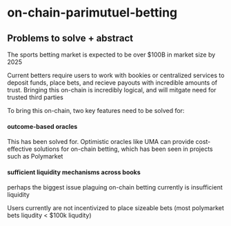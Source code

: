 # on-chain-parimutuel-betting

## Problems to solve + abstract

The sports betting market is expected to be over $100B in market size by 2025

Current betters require users to work with bookies or centralized services to deposit
funds, place bets, and recieve payouts with incredible amounts of trust. Bringing this
on-chain is incredibly logical, and will mitgate need for trusted third parties

To bring this on-chain, two key features need to be solved for:

#### outcome-based oracles

This has been solved for. Optimistic oracles like UMA can provide cost-effective solutions
for on-chain betting, which has been seen in projects such as Polymarket 
 
#### sufficient liquidity mechanisms across books

perhaps the biggest issue plaguing on-chain betting currently is insufficient liquidity

Users currently are not incentivized to place sizeable bets (most polymarket bets
liqudity < $100k liqudity)
